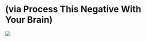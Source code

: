<!--
id: 16462097203
link: http://tumblr.atmos.org/post/16462097203/via-process-this-negative-with-your-brain
slug: via-process-this-negative-with-your-brain
date: Wed Jan 25 2012 05:01:13 GMT-0800 (PST)
publish: 2012-01-025
tags: 
title: (via Process This Negative With Your Brain)
-->


(via Process This Negative With Your Brain)
===========================================

![](http://25.media.tumblr.com/tumblr_lycuu154zG1qz4sngo1_500.jpg)


